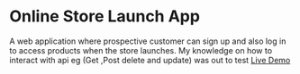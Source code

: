 # Online Store Launch App
A web application where prospective customer can sign up and also log in to  access products when the store launches.
My knowledge on how to interact with api eg (Get ,Post delete and update) was out to test
[Live Demo](https://eligifty-coder.github.io/jsminna-online-store-launching/)
